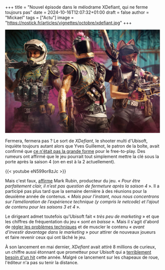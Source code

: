 +++
title = "Nouvel épisode dans le mélodrame XDefiant, qui ne ferme toujours pas"
date = 2024-10-16T12:07:32+01:00
draft = false
author = "Mickael"
tags = ["Actu"]
image = "https://nostick.fr/articles/vignettes/octobre/xdefiant.jpg"
+++

![XDefiant](xdefiant.jpg "")

Fermera, fermera pas ? Le sort de *XDefiant*, le shooter multi d'Ubisoft, inquiète toujours autant alors que Yves Guillemot, le patron de la boîte, avait confirmé que [ce n'était pas la grande forme](https://nostick.fr/articles/2024/septembre/3009-pas-la-grande-forme-xdefiant/) pour le free-to-play. Des rumeurs ont affirmé que le jeu pourrait tout simplement mettre la clé sous la porte après la saison 4 (on en est à la 2 actuellement).

{{< youtube eN599or8zJc >}} 

Mais c'est faux, [affirme](https://x.com/PixelsofMark/status/1846272225491484763) Mark Rubin, producteur du jeu. « *Pour être parfaitement clair, il n’est pas question de fermeture après la saison 4* ». Il a participé pas plus tard que la semaine dernière à des réunions pour la deuxième année de contenus. « *Mais pour l’instant, nous nous concentrons sur l’amélioration de l’expérience technique (y compris le netcode) et l’ajout de contenu pour les saisons 3 et 4* ».

Le dirigeant admet toutefois qu'Ubisoft fait « *très peu de marketing* » et que les chiffres de fréquentation du jeu « *sont en baisse* ». Mais il s'agit d'abord de [régler les problèmes techniques](https://nostick.fr/articles/2024/juillet/0807-xdefiant-bugs-autre-chose/) et de muscler le contenu « *avant d'investir davantage dans le marketing* » pour attirer de nouveaux joueurs et faire revenir ceux qui ont lâché le jeu.

À son lancement en mai dernier, *XDefiant* avait attiré 8 millions de curieux, un chiffre aussi étonnant que prometteur pour Ubisoft qui a [terriblement besoin d'un hit](https://nostick.fr/articles/2024/septembre/2809-backlog-assassins-creed-shadows-frostpunk-2-musee-nintendo-tcg-card-shop-simulator/#la-grosse-info-de-la-semaine--comment-ça-va-mal-ubisoft-) cette année. Malgré ce lancement sur les chapeaux de roue, l'éditeur n'a pas su tenir la distance.